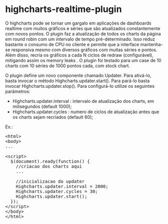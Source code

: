# highcharts-realtime-plugin
O highcharts pode se tornar um gargalo em aplicações de dashboards realtime com muitos gráficos e séries que são atualizados constantemente com novos pontos. O plugin faz a atualização de todos os charts da página em round robin com um intervalo de tempo pré-determinado. Isso reduz bastante o consumo de CPU no cliente e permite que a interface mantenha-se responsiva mesmo com diversos gráficos com muitas séries e pontos. Além disso, recria os gráficos a cada N ciclos de redraw (configurável), mitigando assim os memory leaks . O plugin foi testado para um case de 10 charts com 10 séries de 1000 pontos cada, com stock chart.

O plugin define um novo componente chamado Updater. Para ativá-lo,  basta invocar o  método  Highcharts.updater.start(). Para pará-lo basta invocar Highcharts.updater.stop(). Para configurá-lo utilize os seguintes parâmetros:

- Highcharts.updater.interval : intervalo de atualização dos charts, em milisegundos (default 1000);
- Highcharts.updater.cycles : numero de ciclos de atualização antes que os charts sejam recriados (default 60);
 
Ex.:

<pre>
&lt;html&gt;
&lt;body&gt;
...

&lt;script&gt;
  $(document).ready(function() {
    //criacao dos charts aqui
    ...
  
    //inicializacao do updater
    Highcharts.updater.interval = 2000;
    Highcharts.updater.cycles = 30;
    Highcharts.updater.start();
  });
&lt;/script&gt;
&lt;/body&gt;
&lt;/html&gt;
</pre>
